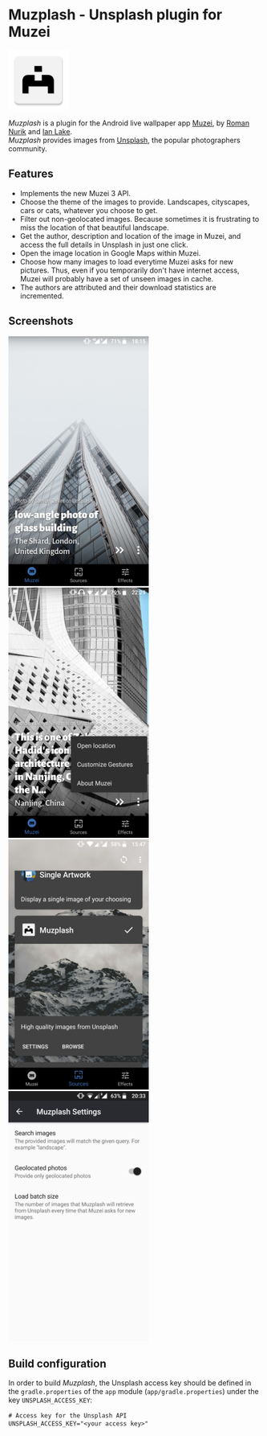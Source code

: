 # Muzplash - Unsplash plugin for Muzei

<div>
    <img src="app/src/main/ic_launcher-web.png" width="120" alt="muzplash_icon">
</div>

_Muzplash_ is a plugin for the Android live wallpaper app [Muzei](http://get.muzei.co/), by [Roman Nurik](https://github.com/romannurik) and [Ian Lake](https://github.com/ianhanniballake).<br>
_Muzplash_ provides images from [Unsplash](https://unsplash.com/), the popular photographers community.

## Features
* Implements the new Muzei 3 API.
* Choose the theme of the images to provide. Landscapes, cityscapes, cars or cats, whatever you choose to get.
* Filter out non-geolocated images. Because sometimes it is frustrating to miss the location of that beautiful landscape.
* Get the author, description and location of the image in Muzei, and access the full details in Unsplash in just one click.
* Open the image location in Google Maps within Muzei.
* Choose how many images to load everytime Muzei asks for new pictures. Thus, even if you temporarily don't have internet access, Muzei will probably have a set of unseen images in cache.
* The authors are attributed and their download statistics are incremented.

## Screenshots
<div>
    <img src="art/raw/Screenshot_20190624-181534.png" width="280" alt="screenshot_1">
    <img src="art/raw/Screenshot_20190624-222949.png" width="280" alt="screenshot_3">
    <img src="art/raw/Screenshot_20190622-154701.png" width="280" alt="screenshot_2">
    <img src="art/raw/Screenshot_20190623-203359.png" width="280" alt="screenshot_4">
</div>

## Build configuration
In order to build _Muzplash_, the Unsplash access key should be defined in the `gradle.properties` of the `app` module (`app/gradle.properties`) under the key `UNSPLASH_ACCESS_KEY`:

```properties
# Access key for the Unsplash API
UNSPLASH_ACCESS_KEY="<your access key>"
```
